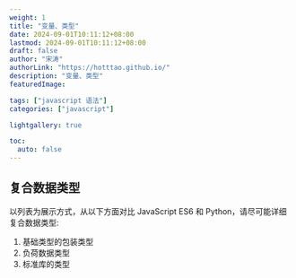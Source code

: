 ```yaml
---
weight: 1
title: "变量、类型"
date: 2024-09-01T10:11:12+08:00
lastmod: 2024-09-01T10:11:12+08:00
draft: false
author: "宋涛"
authorLink: "https://hotttao.github.io/"
description: "变量、类型"
featuredImage: 

tags: ["javascript 语法"]
categories: ["javascript"]

lightgallery: true

toc:
  auto: false
---
```



## 复合数据类型
以列表为展示方式，从以下方面对比 JavaScript ES6 和 Python，请尽可能详细
复合数据类型:
1. 基础类型的包装类型
2. 负荷数据类型
3. 标准库的类型

